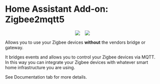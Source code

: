 # Home Assistant Add-on: Zigbee2mqtt5
<div style="display: flex; justify-content: center;">
  <a style="margin-right: 0.5rem;" href="https://travis-ci.org/danielwelch/hassio-zigbee2mqtt">
    <img src="https://img.shields.io/travis/danielwelch/hassio-zigbee2mqtt.svg?style=flat-square&logo=travis">
  </a>
  <a style="margin-left: 0.5rem;" href="https://cloud.docker.com/u/dwelch2101/repository/docker/dwelch2101/zigbee2mqtt-armhf">
    <img src="https://img.shields.io/docker/pulls/dwelch2101/zigbee2mqtt-armhf.svg?style=flat-square&logo=docker">
  </a>
</div>

Allows you to use your Zigbee devices **without** the vendors bridge or gateway.

It bridges events and allows you to control your Zigbee devices via MQTT. In this way you can integrate your Zigbee devices with whatever smart home infrastructure you are using.

See Documentation tab for more details.